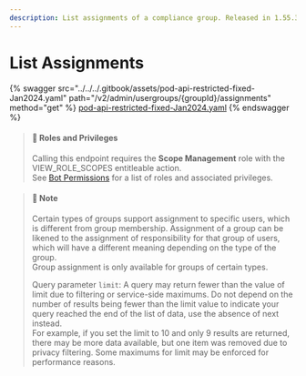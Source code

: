 ```yaml
---
description: List assignments of a compliance group. Released in 1.55.3
---
```


# List Assignments

{% swagger src="../../../.gitbook/assets/pod-api-restricted-fixed-Jan2024.yaml" path="/v2/admin/usergroups/{groupId}/assignments" method="get" %}
[pod-api-restricted-fixed-Jan2024.yaml](../../../.gitbook/assets/pod-api-restricted-fixed-Jan2024.yaml)
{% endswagger %}

> #### 🚧 Roles and Privileges
>
> Calling this endpoint requires the **Scope Management** role with the VIEW\_ROLE\_SCOPES entitleable action.\
> See [Bot Permissions](https://docs.developers.symphony.com/building-bots-on-symphony/configuration/bot-permissions) for a list of roles and associated privileges.

> #### 📘 Note
>
> Certain types of groups support assignment to specific users, which is different from group membership. Assignment of a group can be likened to the assignment of responsibility for that group of users, which will have a different meaning depending on the type of the group.\
> Group assignment is only available for groups of certain types.
>
> Query parameter `limit`: A query may return fewer than the value of limit due to filtering or service-side maximums. Do not depend on the number of results being fewer than the limit value to indicate your query reached the end of the list of data, use the absence of next instead.\
> For example, if you set the limit to 10 and only 9 results are returned, there may be more data available, but one item was removed due to privacy filtering. Some maximums for limit may be enforced for performance reasons.
